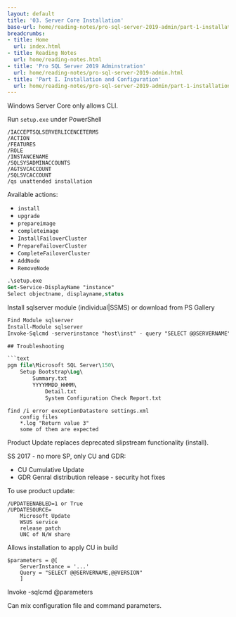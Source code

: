 ```yaml
---
layout: default
title: '03. Server Core Installation'
base-url: home/reading-notes/pro-sql-server-2019-admin/part-1-installation-and-configuration/03-server-core-installation.html
breadcrumbs:
- title: Home
  url: index.html
- title: Reading Notes
  url: home/reading-notes.html
- title: 'Pro SQL Server 2019 Adminstration'
  url: home/reading-notes/pro-sql-server-2019-admin.html
- title: 'Part I. Installation and Configuration'
  url: home/reading-notes/pro-sql-server-2019-admin/part-1-installation-and-configuration.html
---
```


Windows Server Core only allows CLI.

Run `setup.exe` under PowerShell

```text
/IACCEPTSQLSERVERLICENCETERMS
/ACTION
/FEATURES
/ROLE
/INSTANCENAME
/SQLSYSADMINACCOUNTS
/AGTSVCACCOUNT
/SQLSVCACCOUNT
/qs unattended installation
```

Available actions:

- `install`
- `upgrade`
- `prepareimage`
- `completeimage`
- `InstallFailoverCluster`
- `PrepareFailoverCluster`
- `CompleteFailoverCluster`
- `AddNode`
- `RemoveNode`

```ps
.\setup.exe
Get-Service-DisplayName "instance"
Select objectname, displayname,status
```

Install sqlserver module (individual|SSMS) or download from PS Gallery

```ps
Find Module sqlserver
Install-Module sqlserver
Invoke-Sqlcmd -serverinstance "host\inst" - query "SELECT @@SERVERNAME"

## Troubleshooting

```text
pgm file\Microsoft SQL Server\150\
    Setup Bootstrap\Log\
        Summary.txt
        YYYYMMDD_HHMM\
            Detail.txt
            System Configuration Check Report.txt
```

```text
find /i error exceptionDatastore settings.xml
    config files
    *.log "Return value 3"
    some of them are expected
```

Product Update replaces deprecated slipstream functionality (install).

SS 2017 - no more SP, only CU and GDR:

- CU Cumulative Update
- GDR Genral distribution release - security hot fixes

To use product update:

```text
/UPDATEENABLED=1 or True
/UPDATESOURCE=
    Microsoft Update
    WSUS service
    release patch
    UNC of N/W share
```

Allows installation to apply CU in build

```text
$parameters = @[
    ServerInstance = '...'
    Query = "SELECT @@SERVERNAME,@@VERSION"
    ]
```

Invoke -sqlcmd @parameters

Can mix configuration file and command parameters.

